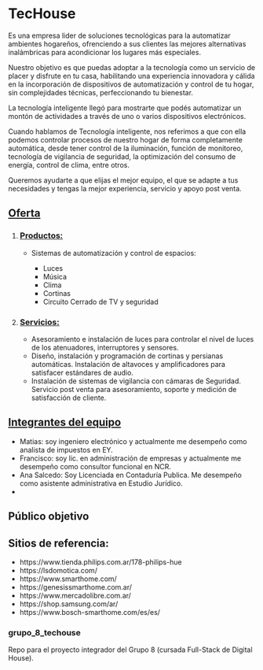 # TecHouse
<p>
    Es una empresa lider de soluciones tecnológicas para la automatizar ambientes hogareños, ofrenciendo a sus clientes las mejores alternativas inalámbricas para acondicionar los lugares más especiales. 
</p>
<p>
    Nuestro objetivo es que puedas adoptar a la tecnología como un servicio de placer y disfrute en tu casa, habilitando una experiencia innovadora y cálida en la incorporación de dispositivos de automatización y control de tu hogar, sin complejidades técnicas, perfeccionando tu bienestar.
<p>
    La tecnología inteligente llegó para mostrarte que podés automatizar un montón de actividades a través de uno o varios dispositivos electrónicos.
</p>
<p>
    Cuando hablamos de Tecnología inteligente, nos referimos a que con ella podemos controlar procesos de nuestro hogar de forma completamente automática, desde tener control de la iluminación, función de monitoreo, tecnología de vigilancia de seguridad, la optimización del consumo de energía, control de clima, entre otros.
<p>
    Queremos ayudarte a que elijas el mejor equipo, el que se adapte a tus necesidades y tengas la mejor experiencia, servicio y apoyo post venta.
</p>

<h2><u>Oferta</u></h2>
<ol>
    <li>
        <h3><u>Productos:</u></h3>
            <ul>
                <li>Sistemas de automatización y control de espacios:</li>
            <ul>
                <li>Luces</li>
                <li>Música</li>
                <li>Clima</li>
                <li>Cortinas</li>
                <li>Circuito Cerrado de TV y seguridad</li>
            </ul>
        </ul>
    </li>
    <li>
        <h3><u>Servicios:</u></h3>
        <ul>
            <li>Asesoramiento e instalación de luces para controlar el nivel de luces de los atenuadores, interruptores y sensores.</li>
            <li>Diseño, instalación y programación de cortinas y persianas automáticas. Instalación de altavoces y amplificadores para satisfacer estándares de audio.</li>
            <li>Instalación de sistemas de vigilancia con cámaras de Seguridad. Servicio post venta para asesoramiento, soporte y medición de satisfacción de cliente.</li>
        </ul>
    </li>
</ol>

<h2><u>Integrantes del equipo</u></h2>

<ul>
    <li>Matias: soy ingeniero electrónico y actualmente me desempeño como analista de impuestos en EY.</li>
    <li>Francisco: soy lic. en administración de empresas y actualmente me desempeño como consultor funcional en NCR.</li>
    <li>Ana Salcedo: Soy Licenciada en Contaduría Publica. Me desempeño como asistente administrativa en Estudio Jurídico.</li>
    <li></li>
</ul>

## Público objetivo


## Sitios de referencia:
<ul>
    <li>https://www.tienda.philips.com.ar/178-philips-hue</li>
    <li>https://lsdomotica.com/</li>
    <li>https://www.smarthome.com/</li>
    <li>https://genesissmarthome.com.ar/</li>
    <li>https://www.mercadolibre.com.ar/</li>
    <li>https://shop.samsung.com/ar/</li>
    <li>https://www.bosch-smarthome.com/es/es/</li>
</ul>

### grupo_8_techouse
Repo para el proyecto integrador del Grupo 8 (cursada Full-Stack de Digital House).